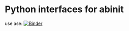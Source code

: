 # Python interfaces for abinit
use ase:
[![Binder](https://mybinder.org/badge_logo.svg)](https://mybinder.org/v2/gh/matbinder/abinit-example/master?filepath=ase.ipynb)
